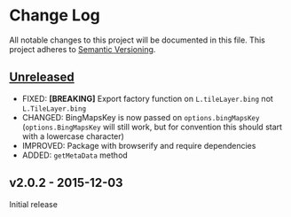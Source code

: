 # Change Log

All notable changes to this project will be documented in this file.
This project adheres to [Semantic Versioning](http://semver.org/).

## [Unreleased]

- FIXED: **[BREAKING]** Export factory function on `L.tileLayer.bing` not `L.TileLayer.bing`
- CHANGED: BingMapsKey is now passed on `options.bingMapsKey` (`options.BingMapsKey` will still work, but for convention this should start with a lowercase character)
- IMPROVED: Package with browserify and require dependencies
- ADDED: `getMetaData` method

## v2.0.2 - 2015-12-03

Initial release

[Unreleased]: https://github.com/digidem/leaflet-bing-layer/compare/v2.0.2...HEAD
